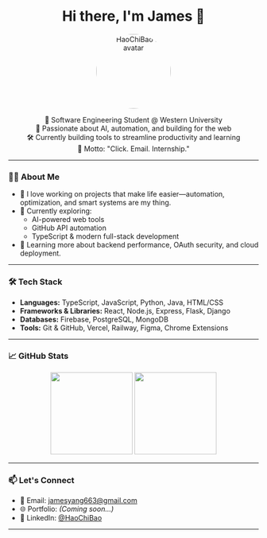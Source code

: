 <h1 align="center">Hi there, I'm James 👋</h1>

<p align="center">
  <img src="https://avatars.githubusercontent.com/u/106619425?v=4" width="150" alt="HaoChiBao's avatar" style="border-radius: 50%" />
</p>

<p align="center">
  🚀 Software Engineering Student @ Western University<br>
  🧠 Passionate about AI, automation, and building for the web<br>
  🛠 Currently building tools to streamline productivity and learning<br>
  🎯 Motto: "Click. Email. Internship." <!-- (for Nodes extension if relevant) -->
</p>

---

### 👨‍💻 About Me

- 💼 I love working on projects that make life easier—automation, optimization, and smart systems are my thing.
- 🔭 Currently exploring:
  - AI-powered web tools
  - GitHub API automation
  - TypeScript & modern full-stack development
- 🌱 Learning more about backend performance, OAuth security, and cloud deployment.

---

### 🛠️ Tech Stack

- **Languages:** TypeScript, JavaScript, Python, Java, HTML/CSS
- **Frameworks & Libraries:** React, Node.js, Express, Flask, Django
- **Databases:** Firebase, PostgreSQL, MongoDB
- **Tools:** Git & GitHub, Vercel, Railway, Figma, Chrome Extensions

---

### 📈 GitHub Stats

<p align="center">
  <img src="https://github-readme-stats.vercel.app/api?username=HaoChiBao&show_icons=true&theme=radical&hide_rank=true" height="165" />
  <img src="https://github-readme-stats.vercel.app/api/top-langs/?username=HaoChiBao&layout=compact&theme=radical" height="165" />
</p>

---

### 📫 Let's Connect

- 💌 Email: jamesyang663@gmail.com
- 🌐 Portfolio: *(Coming soon...)*  
- 🔗 LinkedIn: [@HaoChiBao](https://www.linkedin.com/in/haochibao)

---

<!-- Feel free to add your personal projects, pinned repos, or fun facts below -->
